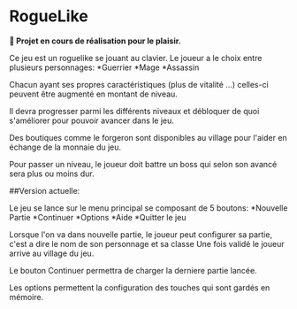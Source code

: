 # RogueLike

**:wrench: Projet en cours de réalisation pour le plaisir.**

Ce jeu est un roguelike se jouant au clavier.
Le joueur a le choix entre plusieurs personnages:
*Guerrier
*Mage
*Assassin

Chacun ayant ses propres caractéristiques (plus de vitalité ...) celles-ci peuvent être augmenté en montant de niveau.

Il devra progresser parmi les différents niveaux et débloquer de quoi s'améliorer pour pouvoir avancer dans le jeu.

Des boutiques comme le forgeron sont disponibles au village pour l'aider en échange de la monnaie du jeu.

Pour passer un niveau, le joueur doit battre un boss qui selon son avancé sera plus ou moins dur.


##Version actuelle:

Le jeu se lance sur le menu principal se composant de 5 boutons:
*Nouvelle Partie
*Continuer
*Options
*Aide
*Quitter le jeu
	
Lorsque l'on va dans nouvelle partie, le joueur peut configurer sa partie, c'est a dire le nom de son personnage et sa classe 
Une fois validé le joueur arrive au village du jeu.

Le bouton Continuer permettra de charger la derniere partie lancée.

Les options permettent la configuration des touches qui sont gardés en mémoire.
